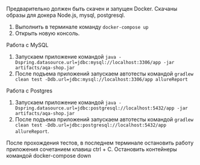 Предварительно должен быть скачен и запущен Docker. Скачаны образы для докера Node.js, mysql, postgresql.
1. Выполнить в терминале команду `docker-compose up`
2. Открыть новую консоль.

Работа с MySQL

1. Запускаем приложение командой `java -Dspring.datasource.url=jdbc:mysql://localhost:3306/app -jar artifacts/aqa-shop.jar`
2. После подъема приложений запускаем автотесты командой `gradlew clean test -Ddb.url=jdbc:mysql://localhost:3306/app allureReport`

Работа с Postgres

1. Запускаем приложение командой `java -Dspring.datasource.url=jdbc:postgresql://localhost:5432/app -jar artifacts/aqa-shop.jar`
2. После подъема приложений запускаем автотесты командой `gradlew clean test -Ddb.url=jdbc:postgresql://localhost:5432/app allureReport`.

После прохождения тестов, в последнем терминале остановить работу приложения сочетанием клавиш ctrl + C.
Остановить контейнеры командой docker-compose down